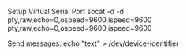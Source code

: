 Setup Virtual Serial Port
socat -d -d pty,raw,echo=0,ospeed=9600,ispeed=9600 pty,raw,echo=0,ospeed=9600,ispeed=9600

Send messages:
echo "text" > /dev/device-identifier
